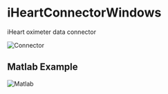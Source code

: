 # iHeartConnectorWindows
iHeart oximeter data connector

![Connector](../../../.github/blob/main/profile/assets/images/connector.png)

## Matlab Example
![Matlab](../../../.github/blob/main/profile/assets/images/matlab_chart.png)
